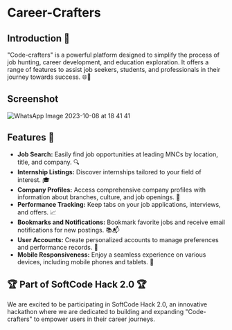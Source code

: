 # Career-Crafters

## Introduction 🌟

"Code-crafters" is a powerful platform designed to simplify the process of job hunting, career development, and education exploration. It offers a range of features to assist job seekers, students, and professionals in their journey towards success. 🌐💼

## Screenshot


![WhatsApp Image 2023-10-08 at 18 41 41](https://github.com/5h0ov/Career-Crafters/assets/114172928/beb39c0d-6534-4d62-839e-fe1be00973bd)


## Features 🎯

- **Job Search:** Easily find job opportunities at leading MNCs by location, title, and company. 🔍
- **Internship Listings:** Discover internships tailored to your field of interest. 🎓
- **Company Profiles:** Access comprehensive company profiles with information about branches, culture, and job openings. 🏢
- **Performance Tracking:** Keep tabs on your job applications, interviews, and offers. 📈
- **Bookmarks and Notifications:** Bookmark favorite jobs and receive email notifications for new postings. 📚📬
- **User Accounts:** Create personalized accounts to manage preferences and performance records. 👤
- **Mobile Responsiveness:** Enjoy a seamless experience on various devices, including mobile phones and tablets. 📱

## 🏆 **Part of SoftCode Hack 2.0** 🏆

We are excited to be participating in SoftCode Hack 2.0, an innovative hackathon where we are dedicated to building and expanding "Code-crafters" to empower users in their career journeys.
